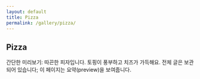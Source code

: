 ```yaml
---
layout: default
title: Pizza
permalink: /gallery/pizza/
---
```


## Pizza

간단한 미리보기: 따끈한 피자입니다. 토핑이 풍부하고 치즈가 가득해요. 전체 글은 보관되어 있습니다; 이 페이지는 요약(preview)을 보여줍니다.
